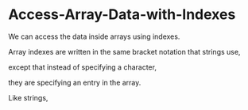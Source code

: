 # Access-Array-Data-with-Indexes

We can access the data inside arrays using indexes.

Array indexes are written in the same bracket notation that strings use,

except that instead of specifying a character,

they are specifying an entry in the array.

 Like strings,
